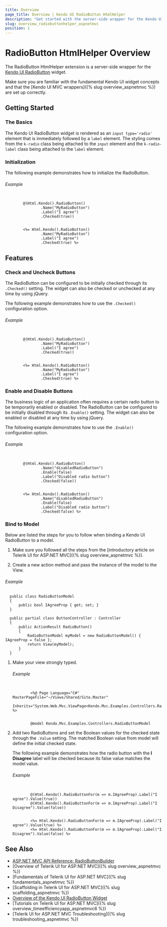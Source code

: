 ```yaml
---
title: Overview
page_title: Overview | Kendo UI RadioButton HtmlHelper
description: "Get started with the server-side wrapper for the Kendo UI RadioButton for ASP.NET MVC."
slug: overview_radiobuttonhelper_aspnetmvc
position: 1
---
```


# RadioButton HtmlHelper Overview

The RadioButton HtmlHelper extension is a server-side wrapper for the [Kendo UI RadioButton](http://demos.telerik.com/kendo-ui/styling/radios) widget.

Make sure you are familiar with the fundamental Kendo UI widget concepts and that the [Kendo UI MVC wrappers]({% slug overview_aspnetmvc %}) are set up correctly.

## Getting Started

### The Basics

The Kendo UI RadioButton widget is rendered as an `input type='radio'` element that is immediately followed by a `label` element. The styling comes from the  `k-radio` class being attached to the `input` element and the `k-radio-label` class being attached to the `label` element.

### Initialization

The following example demonstrates how to initialize the RadioButton.

###### Example

```tab-Razor

        @(Html.Kendo().RadioButton()
                .Name("MyRadioButton")
                .Label("I agree")
                .Checked(true))
```
```tab-ASPX

        <%= Html.Kendo().RadioButton()
                .Name("MyRadioButton")
                .Label("I agree")
                .Checked(true) %>
```

## Features

### Check and Uncheck Buttons

The RadioButton can be configured to be initially checked through its `.Checked()` setting. The widget can also be checked or unchecked at any time by using jQuery.

The following example demonstrates how to use the `.Checked()` configuration option.

###### Example

```tab-Razor

        @(Html.Kendo().RadioButton()
                .Name("MyRadioButton")
                .Label("I agree")
                .Checked(true))
```
```tab-ASPX

        <%= Html.Kendo().RadioButton()
                .Name("MyRadioButton")
                .Label("I agree")
                .Checked(true) %>
```

### Enable and Disable Buttons

The business logic of an application often requires a certain radio button to be temporarily enabled or disabled. The RadioButton can be configured to be initially disabled through its `.Enable()` setting. The widget can also be enabled or disabled at any time by using jQuery.

The following example demonstrates how to use the `.Enable()` configuration option.

###### Example

```tab-Razor

        @(Html.Kendo().RadioButton()
                .Name("disabledRadioButton")
                .Enable(false)
                .Label("Disabled radio button")
                .Checked(false))
```
```tab-ASPX

        <%= Html.Kendo().RadioButton()
                .Name("disabledRadioButton")
                .Enable(false)
                .Label("Disabled radio button")
                .Checked(false) %>
```

### Bind to Model

Below are listed the steps for you to follow when binding a Kendo UI RadioButton to a model.

1. Make sure you followed all the steps from the [introductory article on Telerik UI for ASP.NET MVC]({% slug overview_aspnetmvc %}).

1. Create a new action method and pass the instance of the model to the View.

  ###### Example

      public class RadioButtonModel
      {
          public bool IAgreeProp { get; set; }
      }

      public partial class ButtonController : Controller
      {
          public ActionResult RadioButton()
          {
              RadioButtonModel myModel = new RadioButtonModel() { IAgreeProp = false };
              return View(myModel);
          }
      }

1. Make your view strongly typed.

    ###### Example

    ```tab-ASPX

            <%@ Page Language="C#" MasterPageFile="~/Views/Shared/Site.Master"
                Inherits="System.Web.Mvc.ViewPage<Kendo.Mvc.Examples.Controllers.RadioButtonModel>" %>
    ```
    ```tab-Razor

            @model Kendo.Mvc.Examples.Controllers.RadioButtonModel
    ```

1. Add two RadioButtons and set the Boolean values for the checked state through the `.Value` setting. The matched Boolean value from model will define the initial checked state.

    The following example demonstrates how the radio button with the **I Disagree** label will be checked because its false value matches the model value.

    ###### Example

    ```tab-Razor

            @(Html.Kendo().RadioButtonFor(m => m.IAgreeProp).Label("I agree").Value(true))
            @(Html.Kendo().RadioButtonFor(m => m.IAgreeProp).Label("I Disagree").Value(false))
    ```
    ```tab-ASPX

            <%= Html.Kendo().RadioButtonFor(m => m.IAgreeProp).Label("I agree").Value(true) %>
            <%= Html.Kendo().RadioButtonFor(m => m.IAgreeProp).Label("I Disagree").Value(false) %>
    ```

## See Also

* [ASP.NET MVC API Reference: RadioButtonBuilder](http://docs.telerik.com/aspnet-mvc/api/Kendo.Mvc.UI.Fluent/RadioButtonBuilder)
* [Overview of Telerik UI for ASP.NET MVC]({% slug overview_aspnetmvc %})
* [Fundamentals of Telerik UI for ASP.NET MVC]({% slug fundamentals_aspnetmvc %})
* [Scaffolding in Telerik UI for ASP.NET MVC]({% slug scaffolding_aspnetmvc %})
* [Overview of the Kendo UI RadioButton Widget](http://docs.telerik.com/kendo-ui/styles-and-layout/appearance-styling#customize-checkboxes-and-radio-buttons)
* [Tutorials on Telerik UI for ASP.NET MVC]({% slug overview_timeefficiencyapp_aspnetmvc6 %})
* [Telerik UI for ASP.NET MVC Troubleshooting]({% slug troubleshooting_aspnetmvc %})
